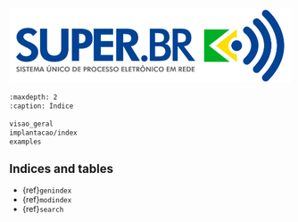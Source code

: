 ![SUPER.BR](_static/images/logo-original.png)

```{toctree}
:maxdepth: 2
:caption: Índice

visao_geral
implantacao/index
examples
```

## Indices and tables
* {ref}`genindex`
* {ref}`modindex`
* {ref}`search`
